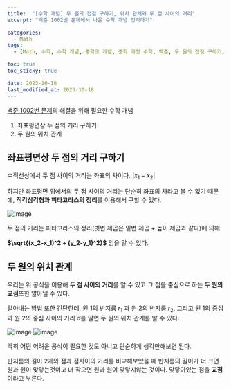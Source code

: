 ```yaml
---
title:  "[수학 개념] 두 원의 접점 구하기, 위치 관계와 두 점 사이의 거리"
excerpt: "백준 1002번 문제에서 나온 수학 개념 정리하기"

categories:
  - Math
tags:
  - [Math, 수학, 수학 개념, 중학교 개념, 중학 과정 수학, 백준, 두 원의 접점 구하기, 좌표평면상 두 점의 거리 구하기, 두 점 사이의 거리]

toc: true
toc_sticky: true

date: 2023-10-18
last_modified_at: 2023-10-18
---
```


[백준 1002번 문제](https://98tech-savvy.github.io/baekjoon/Beakjoon-1002/)의 해결을 위해 필요한 수학 개념

1. 좌표평면상 두 점의 거리 구하기
2. 두 원의 위치 관계

## 좌표평면상 두 점의 거리 구하기
수직선상에서 두 점 사이의 거리는 좌표의 차이다. 
$|x_1 - x_2|$

하지만 좌표평면 위에서의 두 점 사이의 거리는 단순히 좌표의 차라고 볼 수 없기 때문에, **직각삼각형과 피타고라스의 정리**를 이용해서 구할 수 있다.

![image](https://github.com/98tech-savvy/98tech-savvy.github.io/assets/128434645/9fab5b43-3b36-4623-bb71-050de580e075)

두 점의 거리는 피타고라스의 정리(빗변 제곱은 밑변 제곱 + 높이 제곱과 같다)에 의해

**$\sqrt{(x_2-x_1)^2 + (y_2-y_1)^2}$** 임을 알 수 있다.

## 두 원의 위치 관계
우리는 위 공식을 이용해 **두 점 사이의 거리**를 알 수 있고 그 점을 중심으로 하는 **두 원의 교점**또한 알아낼 수 있다.

알아내는 방법 또한 간단한데, 원 1의 반지름 $r_1$ 과 원 2의 반지름 $r_2$, 그리고 원 1의 중심과 원 2의 중심 사이의 거리 $d$를 알면 두 원의 위치 관계를 알 수 있다.

![image](https://github.com/98tech-savvy/98tech-savvy.github.io/assets/128434645/b1fe3422-f819-4d59-ba0b-acd39cf7e09d)
![image](https://github.com/98tech-savvy/98tech-savvy.github.io/assets/128434645/5a1ea61d-0725-4867-9783-6d2df33aa548)

딱히 어떤 어려운 공식이 필요한 것도 아니고 단순하게 생각만해보면 된다.

반지름의 길이 2개와 점과 점사이의 거리를 비교해보았을 때 반지름의 길이가 더 크면 원과 원이 맞닿는것이고 더 작으면 원과 원이 맞닿지않는 것이다. 맞닿아있는 점을 **교점**이라고 부른다.